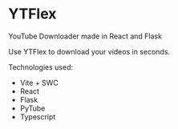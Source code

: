 # YTFlex
YouTube Downloader made in React and Flask

Use YTFlex to download your videos in seconds.

Technologies used:
- Vite + SWC
- React
- Flask
- PyTube
- Typescript
